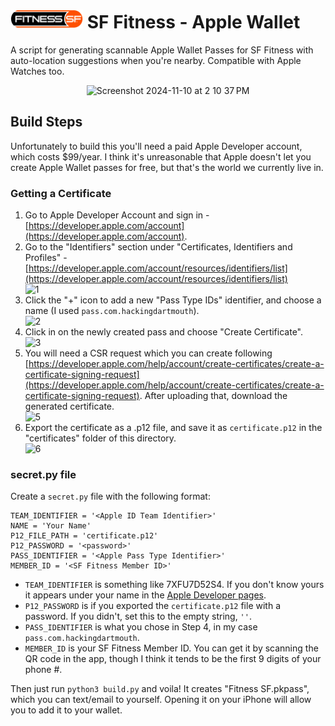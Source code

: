 # <img src="/images/logo@3x.png?raw=true" height="30px" alt="SF Fitness Logo"/> SF Fitness - Apple Wallet

A script for generating scannable Apple Wallet Passes for SF Fitness with auto-location suggestions when you're nearby. Compatible with Apple Watches too.

<p align="center">
<img width="296" alt="Screenshot 2024-11-10 at 2 10 37 PM" src="https://github.com/user-attachments/assets/695c92a6-79ca-4697-982b-244f15ed8815">
</p>

## Build Steps

Unfortunately to build this you'll need a paid Apple Developer account, which costs $99/year. I think it's unreasonable that Apple doesn't let you create Apple Wallet passes for free, but that's the world we currently live in.

### Getting a Certificate

1. Go to Apple Developer Account and sign in - [https://developer.apple.com/account](https://developer.apple.com/account).
2. Go to the "Identifiers" section under "Certificates, Identifiers and Profiles" - [https://developer.apple.com/account/resources/identifiers/list](https://developer.apple.com/account/resources/identifiers/list)  
![1](https://github.com/user-attachments/assets/7394185a-24e4-4591-be10-8e104cb33193)
4. Click the "+" icon to add a new "Pass Type IDs" identifier, and choose a name (I used `pass.com.hackingdartmouth`).  
![2](https://github.com/user-attachments/assets/ba0540d1-845a-418d-9a4c-2e77b1041cfa)
5. Click in on the newly created pass and choose "Create Certificate".  
![3](https://github.com/user-attachments/assets/dbc09f9b-e0bd-4950-acdd-3569d1b8e3b6)
6. You will need a CSR request which you can create following [https://developer.apple.com/help/account/create-certificates/create-a-certificate-signing-request](https://developer.apple.com/help/account/create-certificates/create-a-certificate-signing-request). After uploading that, download the generated certificate.  
![5](https://github.com/user-attachments/assets/9aafda6b-95ba-46f8-967d-e29a8fc4b831)
7. Export the certificate as a .p12 file, and save it as `certificate.p12` in the "certificates" folder of this directory.  
![6](https://github.com/user-attachments/assets/b48ec269-eaa3-4237-9497-bb18a28dec66)

### secret.py file

Create a `secret.py` file with the following format:
```
TEAM_IDENTIFIER = '<Apple ID Team Identifier>'
NAME = 'Your Name'
P12_FILE_PATH = 'certificate.p12'
P12_PASSWORD = '<password>'
PASS_IDENTIFIER = '<Apple Pass Type Identifier>'
MEMBER_ID = '<SF Fitness Member ID>'
```

* `TEAM_IDENTIFIER` is something like 7XFU7D52S4. If you don't know yours it appears under your name in the [Apple Developer pages](https://developer.apple.com/account/resources/identifiers/list).
* `P12_PASSWORD` is if you exported the `certificate.p12` file with a password. If you didn't, set this to the empty string, `''`.
* `PASS_IDENTIFIER` is what you chose in Step 4, in my case `pass.com.hackingdartmouth`.
* `MEMBER_ID` is your SF Fitness Member ID. You can get it by scanning the QR code in the app, though I think it tends to be the first 9 digits of your phone #.

Then just run `python3 build.py` and voila! It creates "Fitness SF.pkpass", which you can text/email to yourself. Opening it on your iPhone will allow you to add it to your wallet.
